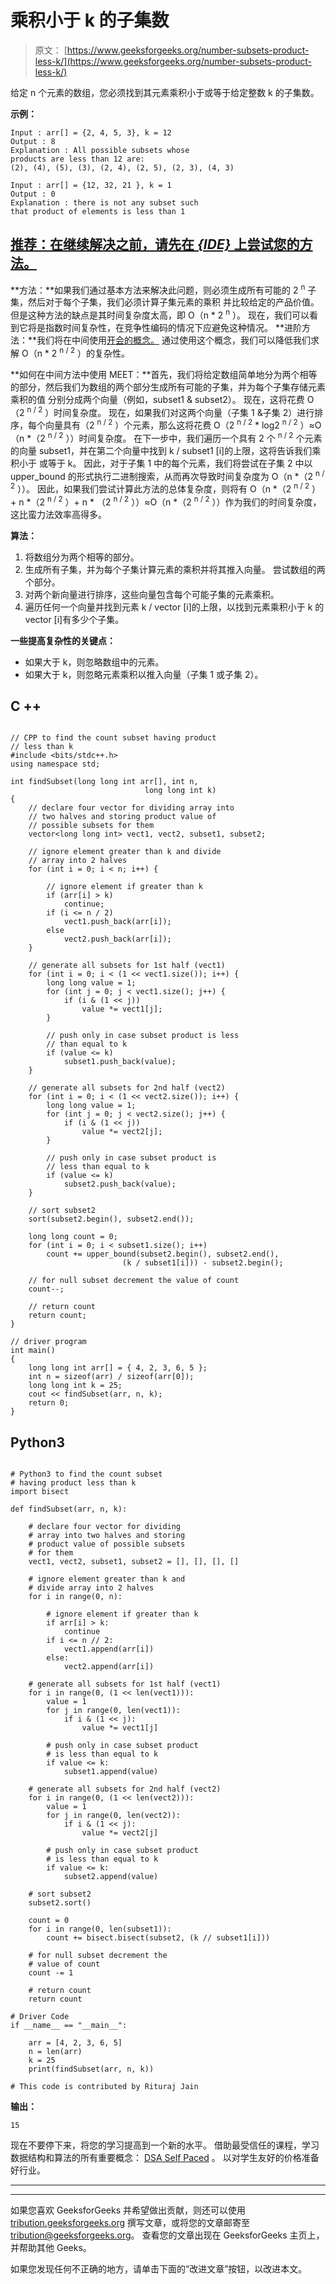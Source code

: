 # 乘积小于 k 的子集数

> 原文： [https://www.geeksforgeeks.org/number-subsets-product-less-k/](https://www.geeksforgeeks.org/number-subsets-product-less-k/)

给定 n 个元素的数组，您必须找到其元素乘积小于或等于给定整数 k 的子集数。

**示例：**

```
Input : arr[] = {2, 4, 5, 3}, k = 12
Output : 8
Explanation : All possible subsets whose 
products are less than 12 are:
(2), (4), (5), (3), (2, 4), (2, 5), (2, 3), (4, 3)

Input : arr[] = {12, 32, 21 }, k = 1
Output : 0
Explanation : there is not any subset such 
that product of elements is less than 1

```

## [推荐：在继续解决之前，请先在 ***<u>{IDE}</u>*** 上尝试您的方法。](https://ide.geeksforgeeks.org/)

**方法：**如果我们通过基本方法来解决此问题，则必须生成所有可能的 2 <sup>n</sup> 子集，然后对于每个子集，我们必须计算子集元素的乘积 并比较给定的产品价值。 但是这种方法的缺点是其时间复杂度太高，即 O（n * 2 <sup>n</sup> ）。 现在，我们可以看到它将是指数时间复杂性，在竞争性编码的情况下应避免这种情况。
**进阶方法：**我们将在中间使用[开会的概念。](https://www.geeksforgeeks.org/meet-in-the-middle/) 通过使用这个概念，我们可以降低我们求解 O（n * 2 <sup>n / 2</sup> ）的复杂性。

**如何在中间方法中使用 MEET：**首先，我们将给定数组简单地分为两个相等的部分，然后我们为数组的两个部分生成所有可能的子集，并为每个子集存储元素乘积的值 分别分成两个向量（例如，subset1 & subset2）。 现在，这将花费 O（2 <sup>n / 2</sup> ）时间复杂度。 现在，如果我们对这两个向量（子集 1 &子集 2）进行排序，每个向量具有（2 <sup>n / 2</sup> ）个元素，那么这将花费 O（2 <sup>n / 2</sup> * log2 <sup>n / 2</sup> ）≈O（n *（2 <sup>n / 2</sup> ））时间复杂度。 在下一步中，我们遍历一个具有 2 个 <sup>n / 2</sup> 个元素的向量 subset1，并在第二个向量中找到 k / subset1 [i]的上限，这将告诉我们乘积小于 或等于 k。 因此，对于子集 1 中的每个元素，我们将尝试在子集 2 中以 upper_bound 的形式执行二进制搜索，从而再次导致时间复杂度为 O（n *（2 <sup>n / 2</sup> ））。 因此，如果我们尝试计算此方法的总体复杂度，则将有 O（n *（2 <sup>n / 2</sup> ）+ n *（2 <sup>n / 2</sup> ）+ n * （2 <sup>n / 2</sup> ））≈O（n *（2 <sup>n / 2</sup> ））作为我们的时间复杂度，这比蛮力法效率高得多。

**算法：**

1.  将数组分为两个相等的部分。
2.  生成所有子集，并为每个子集计算元素的乘积并将其推入向量。 尝试数组的两个部分。
3.  对两个新向量进行排序，这些向量包含每个可能子集的元素乘积。
4.  遍历任何一个向量并找到元素 k / vector [i]的上限，以找到元素乘积小于 k 的 vector [i]有多少个子集。

**一些提高复杂性的关键点：**

*   如果大于 k，则忽略数组中的元素。
*   如果大于 k，则忽略元素乘积以推入向量（子集 1 或子集 2）。

## C ++

```

// CPP to find the count subset having product  
// less than k 
#include <bits/stdc++.h> 
using namespace std; 

int findSubset(long long int arr[], int n,  
                              long long int k) 
{ 
    // declare four vector for dividing array into  
    // two halves and storing product value of   
    // possible subsets for them 
    vector<long long int> vect1, vect2, subset1, subset2; 

    // ignore element greater than k and divide 
    // array into 2 halves 
    for (int i = 0; i < n; i++) { 

        // ignore element if greater than k 
        if (arr[i] > k) 
            continue; 
        if (i <= n / 2) 
            vect1.push_back(arr[i]); 
        else
            vect2.push_back(arr[i]); 
    } 

    // generate all subsets for 1st half (vect1) 
    for (int i = 0; i < (1 << vect1.size()); i++) { 
        long long value = 1; 
        for (int j = 0; j < vect1.size(); j++) { 
            if (i & (1 << j)) 
                value *= vect1[j]; 
        } 

        // push only in case subset product is less  
        // than equal to k 
        if (value <= k) 
            subset1.push_back(value); 
    } 

    // generate all subsets for 2nd half (vect2) 
    for (int i = 0; i < (1 << vect2.size()); i++) { 
        long long value = 1; 
        for (int j = 0; j < vect2.size(); j++) { 
            if (i & (1 << j)) 
                value *= vect2[j]; 
        } 

        // push only in case subset product is 
        // less than equal to k 
        if (value <= k) 
            subset2.push_back(value); 
    } 

    // sort subset2 
    sort(subset2.begin(), subset2.end()); 

    long long count = 0; 
    for (int i = 0; i < subset1.size(); i++) 
        count += upper_bound(subset2.begin(), subset2.end(),  
                         (k / subset1[i])) - subset2.begin(); 

    // for null subset decrement the value of count 
    count--; 

    // return count 
    return count; 
} 

// driver program 
int main() 
{ 
    long long int arr[] = { 4, 2, 3, 6, 5 }; 
    int n = sizeof(arr) / sizeof(arr[0]); 
    long long int k = 25; 
    cout << findSubset(arr, n, k); 
    return 0; 
} 

```

## Python3

```

# Python3 to find the count subset  
# having product less than k  
import bisect 

def findSubset(arr, n, k):  

    # declare four vector for dividing  
    # array into two halves and storing  
    # product value of possible subsets 
    # for them  
    vect1, vect2, subset1, subset2 = [], [], [], []  

    # ignore element greater than k and  
    # divide array into 2 halves  
    for i in range(0, n):  

        # ignore element if greater than k  
        if arr[i] > k:  
            continue
        if i <= n // 2:  
            vect1.append(arr[i])  
        else: 
            vect2.append(arr[i])  

    # generate all subsets for 1st half (vect1)  
    for i in range(0, (1 << len(vect1))):  
        value = 1
        for j in range(0, len(vect1)):  
            if i & (1 << j):  
                value *= vect1[j]  

        # push only in case subset product  
        # is less than equal to k  
        if value <= k: 
            subset1.append(value)  

    # generate all subsets for 2nd half (vect2)  
    for i in range(0, (1 << len(vect2))):  
        value = 1
        for j in range(0, len(vect2)):  
            if i & (1 << j):  
                value *= vect2[j]  

        # push only in case subset product  
        # is less than equal to k  
        if value <= k: 
            subset2.append(value)  

    # sort subset2  
    subset2.sort()  

    count = 0
    for i in range(0, len(subset1)):  
        count += bisect.bisect(subset2, (k // subset1[i])) 

    # for null subset decrement the  
    # value of count  
    count -= 1

    # return count  
    return count  

# Driver Code 
if __name__ == "__main__":  

    arr = [4, 2, 3, 6, 5]  
    n = len(arr)  
    k = 25
    print(findSubset(arr, n, k))  

# This code is contributed by Rituraj Jain 

```

**输出：**

```
15

```

现在不要停下来，将您的学习提高到一个新的水平。 借助最受信任的课程，学习数据结构和算法的所有重要概念： [DSA Self Paced](https://practice.geeksforgeeks.org/courses/dsa-self-paced?utm_source=geeksforgeeks&utm_medium=article&utm_campaign=gfg_article_dsa_content_bottom) 。 以对学生友好的价格准备好行业。

* * *

* * *

如果您喜欢 GeeksforGeeks 并希望做出贡献，则还可以使用 [tribution.geeksforgeeks.org](https://contribute.geeksforgeeks.org/) 撰写文章，或将您的文章邮寄至 tribution@geeksforgeeks.org。 查看您的文章出现在 GeeksforGeeks 主页上，并帮助其他 Geeks。

如果您发现任何不正确的地方，请单击下面的“改进文章”按钮，以改进本文。